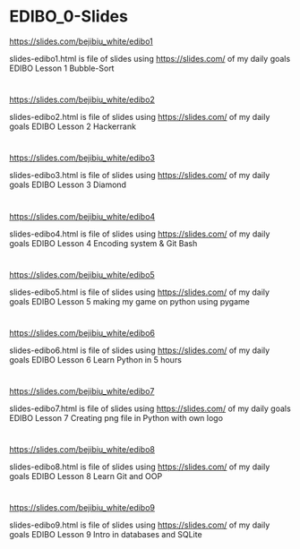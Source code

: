 # EDIBO_0-Slides

https://slides.com/bejibiu_white/edibo1

slides-edibo1.html is file of slides using https://slides.com/ of my daily goals EDIBO Lesson 1 Bubble-Sort
#
https://slides.com/bejibiu_white/edibo2

slides-edibo2.html is file of slides using https://slides.com/ of my daily goals EDIBO Lesson 2 Hackerrank
#
https://slides.com/bejibiu_white/edibo3

slides-edibo3.html is file of slides using https://slides.com/ of my daily goals EDIBO Lesson 3 Diamond
#
https://slides.com/bejibiu_white/edibo4

slides-edibo4.html is file of slides using https://slides.com/ of my daily goals EDIBO Lesson 4 Encoding system & Git Bash
#
https://slides.com/bejibiu_white/edibo5

slides-edibo5.html is file of slides using https://slides.com/ of my daily goals EDIBO Lesson 5 making my game on python using pygame
#
https://slides.com/bejibiu_white/edibo6

slides-edibo6.html is file of slides using https://slides.com/ of my daily goals EDIBO Lesson 6 Learn Python in 5 hours
#
https://slides.com/bejibiu_white/edibo7

slides-edibo7.html is file of slides using https://slides.com/ of my daily goals EDIBO Lesson 7 Creating png file in Python with own logo
#
https://slides.com/bejibiu_white/edibo8

slides-edibo8.html is file of slides using https://slides.com/ of my daily goals EDIBO Lesson 8 Learn Git and OOP
#
https://slides.com/bejibiu_white/edibo9

slides-edibo9.html is file of slides using https://slides.com/ of my daily goals EDIBO Lesson 9 Intro in databases and SQLite
